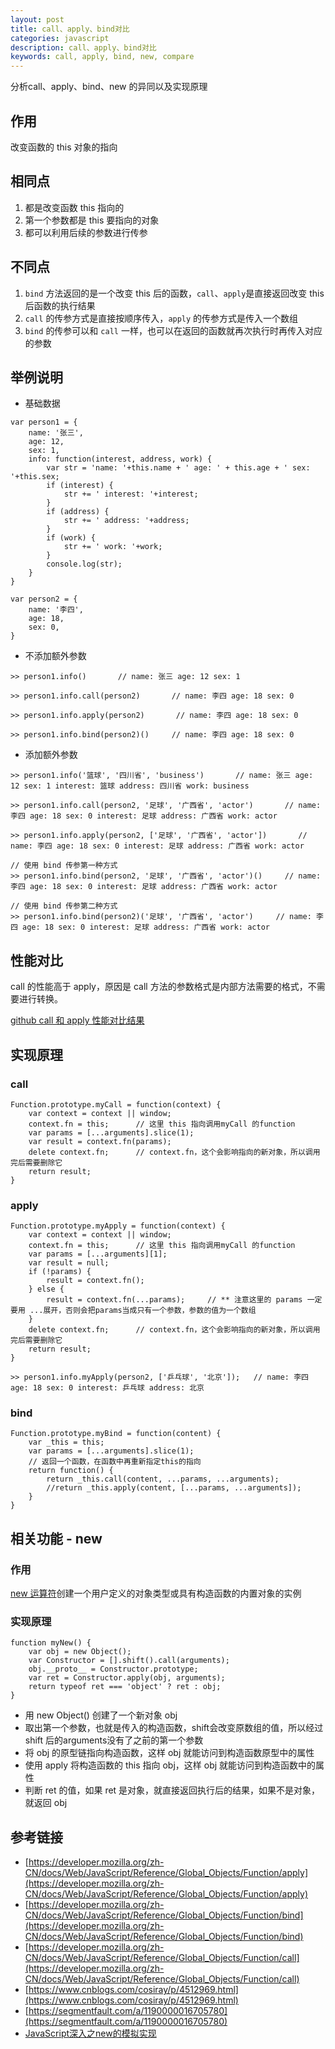 ```yaml
---
layout: post
title: call、apply、bind对比
categories: javascript
description: call、apply、bind对比
keywords: call, apply, bind, new, compare
---
```


分析call、apply、bind、new 的异同以及实现原理

## 作用

改变函数的 this 对象的指向

## 相同点

1. 都是改变函数 this 指向的
2. 第一个参数都是 this 要指向的对象
3. 都可以利用后续的参数进行传参

## 不同点

1. `bind` 方法返回的是一个改变 this 后的函数，`call`、`apply`是直接返回改变 this 后函数的执行结果
2. `call` 的传参方式是直接按顺序传入，`apply` 的传参方式是传入一个数组
3. `bind` 的传参可以和 `call` 一样，也可以在返回的函数就再次执行时再传入对应的参数

## 举例说明

- 基础数据

```
var person1 = {
    name: '张三',
    age: 12,
    sex: 1,
    info: function(interest, address, work) {
        var str = 'name: '+this.name + ' age: ' + this.age + ' sex: '+this.sex;
        if (interest) {
            str += ' interest: '+interest;
        }
        if (address) {
            str += ' address: '+address;
        }
        if (work) {
            str += ' work: '+work;
        }
        console.log(str);
    }
}

var person2 = {
    name: '李四',
    age: 18,
    sex: 0,
}

```

- 不添加额外参数

```
>> person1.info()       // name: 张三 age: 12 sex: 1

>> person1.info.call(person2)       // name: 李四 age: 18 sex: 0

>> person1.info.apply(person2)       // name: 李四 age: 18 sex: 0

>> person1.info.bind(person2)()     // name: 李四 age: 18 sex: 0
```

- 添加额外参数

```
>> person1.info('篮球', '四川省', 'business')       // name: 张三 age: 12 sex: 1 interest: 篮球 address: 四川省 work: business

>> person1.info.call(person2, '足球', '广西省', 'actor')       // name: 李四 age: 18 sex: 0 interest: 足球 address: 广西省 work: actor

>> person1.info.apply(person2, ['足球', '广西省', 'actor'])       // name: 李四 age: 18 sex: 0 interest: 足球 address: 广西省 work: actor

// 使用 bind 传参第一种方式
>> person1.info.bind(person2, '足球', '广西省', 'actor')()     // name: 李四 age: 18 sex: 0 interest: 足球 address: 广西省 work: actor

// 使用 bind 传参第二种方式
>> person1.info.bind(person2)('足球', '广西省', 'actor')     // name: 李四 age: 18 sex: 0 interest: 足球 address: 广西省 work: actor
```

## 性能对比

call 的性能高于 apply，原因是 call 方法的参数格式是内部方法需要的格式，不需要进行转换。

[github call 和 apply 性能对比结果](https://github.com/noneven/__/issues/6)

## 实现原理

### call

```
Function.prototype.myCall = function(context) {
    var context = context || window;
    context.fn = this;      // 这里 this 指向调用myCall 的function
    var params = [...arguments].slice(1);
    var result = context.fn(params);
    delete context.fn;      // context.fn，这个会影响指向的新对象，所以调用完后需要删除它
    return result;
}
```

### apply

```
Function.prototype.myApply = function(context) {
    var context = context || window;
    context.fn = this;      // 这里 this 指向调用myCall 的function
    var params = [...arguments][1];
    var result = null;
    if (!params) {
        result = context.fn();
    } else {
        result = context.fn(...params);     // ** 注意这里的 params 一定要用 ...展开，否则会把params当成只有一个参数，参数的值为一个数组
    }
    delete context.fn;      // context.fn，这个会影响指向的新对象，所以调用完后需要删除它
    return result;
}

>> person1.info.myApply(person2, ['乒乓球', '北京']);   // name: 李四 age: 18 sex: 0 interest: 乒乓球 address: 北京
```

### bind

```
Function.prototype.myBind = function(content) {
    var _this = this;
    var params = [...arguments].slice(1);
    // 返回一个函数，在函数中再重新指定this的指向
    return function() {
        return _this.call(content, ...params, ...arguments);
        //return _this.apply(content, [...params, ...arguments]);
    }
}
```

## 相关功能 - new

### 作用

[new 运算符](https://developer.mozilla.org/zh-CN/docs/Web/JavaScript/Reference/Operators/new)创建一个用户定义的对象类型或具有构造函数的内置对象的实例

### 实现原理

```
function myNew() {
    var obj = new Object();
    var Constructor = [].shift().call(arguments);
    obj.__proto__ = Constructor.prototype;
    var ret = Constructor.apply(obj, arguments);
    return typeof ret === 'object' ? ret : obj;
}
```

- 用 new Object() 创建了一个新对象 obj
- 取出第一个参数，也就是传入的构造函数，shift会改变原数组的值，所以经过 shift 后的arguments没有了之前的第一个参数
- 将 obj 的原型链指向构造函数，这样 obj 就能访问到构造函数原型中的属性
- 使用 apply 将构造函数的 this 指向 obj，这样 obj 就能访问到构造函数中的属性
- 判断 ret 的值，如果 ret 是对象，就直接返回执行后的结果，如果不是对象，就返回 obj

## 参考链接

- [https://developer.mozilla.org/zh-CN/docs/Web/JavaScript/Reference/Global_Objects/Function/apply](https://developer.mozilla.org/zh-CN/docs/Web/JavaScript/Reference/Global_Objects/Function/apply)
- [https://developer.mozilla.org/zh-CN/docs/Web/JavaScript/Reference/Global_Objects/Function/bind](https://developer.mozilla.org/zh-CN/docs/Web/JavaScript/Reference/Global_Objects/Function/bind)
- [https://developer.mozilla.org/zh-CN/docs/Web/JavaScript/Reference/Global_Objects/Function/call](https://developer.mozilla.org/zh-CN/docs/Web/JavaScript/Reference/Global_Objects/Function/call)
- [https://www.cnblogs.com/cosiray/p/4512969.html](https://www.cnblogs.com/cosiray/p/4512969.html)
- [https://segmentfault.com/a/1190000016705780](https://segmentfault.com/a/1190000016705780)
- [JavaScript深入之new的模拟实现](https://juejin.im/post/590a99015c497d005852cf26)